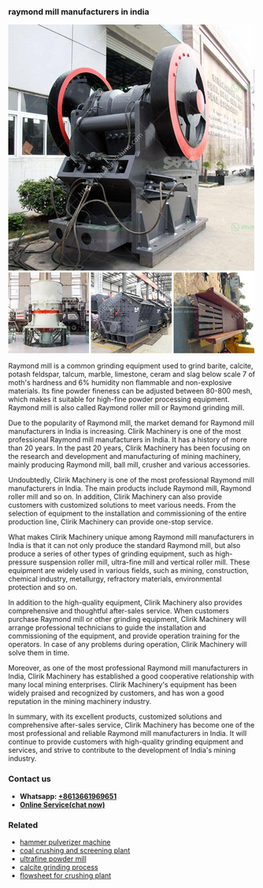 <h3>raymond mill manufacturers in india</h3><img src='1704856983.jpg' alt=''><p>Raymond mill is a common grinding equipment used to grind barite, calcite, potash feldspar, talcum, marble, limestone, ceram and slag below scale 7 of moth's hardness and 6% humidity non flammable and non-explosive materials. Its fine powder fineness can be adjusted between 80-800 mesh, which makes it suitable for high-fine powder processing equipment. Raymond mill is also called Raymond roller mill or Raymond grinding mill.</p><p>Due to the popularity of Raymond mill, the market demand for Raymond mill manufacturers in India is increasing. Clirik Machinery is one of the most professional Raymond mill manufacturers in India. It has a history of more than 20 years. In the past 20 years, Clirik Machinery has been focusing on the research and development and manufacturing of mining machinery, mainly producing Raymond mill, ball mill, crusher and various accessories.</p><p>Undoubtedly, Clirik Machinery is one of the most professional Raymond mill manufacturers in India. The main products include Raymond mill, Raymond roller mill and so on. In addition, Clirik Machinery can also provide customers with customized solutions to meet various needs. From the selection of equipment to the installation and commissioning of the entire production line, Clirik Machinery can provide one-stop service.</p><p>What makes Clirik Machinery unique among Raymond mill manufacturers in India is that it can not only produce the standard Raymond mill, but also produce a series of other types of grinding equipment, such as high-pressure suspension roller mill, ultra-fine mill and vertical roller mill. These equipment are widely used in various fields, such as mining, construction, chemical industry, metallurgy, refractory materials, environmental protection and so on.</p><p>In addition to the high-quality equipment, Clirik Machinery also provides comprehensive and thoughtful after-sales service. When customers purchase Raymond mill or other grinding equipment, Clirik Machinery will arrange professional technicians to guide the installation and commissioning of the equipment, and provide operation training for the operators. In case of any problems during operation, Clirik Machinery will solve them in time.</p><p>Moreover, as one of the most professional Raymond mill manufacturers in India, Clirik Machinery has established a good cooperative relationship with many local mining enterprises. Clirik Machinery's equipment has been widely praised and recognized by customers, and has won a good reputation in the mining machinery industry.</p><p>In summary, with its excellent products, customized solutions and comprehensive after-sales service, Clirik Machinery has become one of the most professional and reliable Raymond mill manufacturers in India. It will continue to provide customers with high-quality grinding equipment and services, and strive to contribute to the development of India's mining industry.</p><h3>Contact us</h3><ul><li><strong>Whatsapp:&nbsp;<a href="https://wa.me/8613661969651">+8613661969651</a></strong></li><li><a href="https://swt.shibang-china.com/?git&amp;zhl&amp;raymond mill manufacturers in india"><strong>Online Service(chat now)</strong></a></li></ul><h3>Related</h3><ul><li><a href='hammer pulverizer machine.md'>hammer pulverizer machine</a></li><li><a href='coal crushing and screening plant.md'>coal crushing and screening plant</a></li><li><a href='ultrafine powder mill.md'>ultrafine powder mill</a></li><li><a href='calcite grinding process.md'>calcite grinding process</a></li><li><a href='flowsheet for crushing plant.md'>flowsheet for crushing plant</a></li></ul>